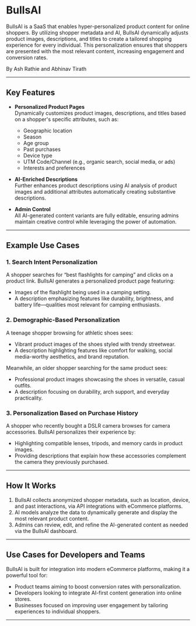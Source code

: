 # BullsAI

BullsAI is a SaaS that enables hyper-personalized product content for online shoppers. By utilizing shopper metadata and AI, BullsAI dynamically adjusts product images, descriptions, and titles to create a tailored shopping experience for every individual. This personalization ensures that shoppers are presented with the most relevant content, increasing engagement and conversion rates.

By Ash Rathie and Abhinav Tirath

---

## Key Features

- **Personalized Product Pages**  
  Dynamically customizes product images, descriptions, and titles based on a shopper's specific attributes, such as:
  - Geographic location
  - Season
  - Age group
  - Past purchases
  - Device type
  - UTM Code/Channel (e.g., organic search, social media, or ads)
  - Interests and preferences

- **AI-Enriched Descriptions**  
  Further enhances product descriptions using AI analysis of product images and additional attributes automatically creating substantive descriptions.

- **Admin Control**  
  All AI-generated content variants are fully editable, ensuring admins maintain creative control while leveraging the power of automation.

---

## Example Use Cases

### 1. Search Intent Personalization
A shopper searches for “best flashlights for camping” and clicks on a product link. BullsAI generates a personalized product page featuring:
- Images of the flashlight being used in a camping setting.
- A description emphasizing features like durability, brightness, and battery life—qualities most relevant for camping enthusiasts.

### 2. Demographic-Based Personalization
A teenage shopper browsing for athletic shoes sees:
- Vibrant product images of the shoes styled with trendy streetwear.
- A description highlighting features like comfort for walking, social media-worthy aesthetics, and brand reputation.

Meanwhile, an older shopper searching for the same product sees:
- Professional product images showcasing the shoes in versatile, casual outfits.
- A description focusing on durability, arch support, and everyday practicality.

### 3. Personalization Based on Purchase History
A shopper who recently bought a DSLR camera browses for camera accessories. BullsAI personalizes their experience by:
- Highlighting compatible lenses, tripods, and memory cards in product images.
- Providing descriptions that explain how these accessories complement the camera they previously purchased.

---

## How It Works

1. BullsAI collects anonymized shopper metadata, such as location, device, and past interactions, via API integrations with eCommerce platforms.
2. AI models analyze the data to dynamically generate and display the most relevant product content.
3. Admins can review, edit, and refine the AI-generated content as needed via the BullsAI dashboard.

---

## Use Cases for Developers and Teams

BullsAI is built for integration into modern eCommerce platforms, making it a powerful tool for:
- Product teams aiming to boost conversion rates with personalization.
- Developers looking to integrate AI-first content generation into online stores.
- Businesses focused on improving user engagement by tailoring experiences to individual shoppers.

---
